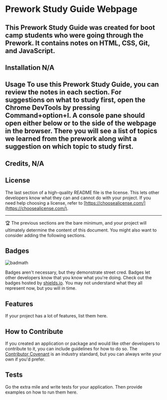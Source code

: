 # Prework Study Guide Webpage

## This Prework Study Guide was created for boot camp students who were going through the Prework. It contains notes on HTML, CSS, Git, and JavaScript.

## Installation N/A

## Usage To use this Prework Study Guide, you can review the notes in each section. For suggestions on what to study first, open the Chrome DevTools by pressing Command+option+I. A console pane should open either below or to the side of the webpage in the browser. There you will see a list of topics we learned from the prework along wiht a suggestion on which topic to study first.

## Credits, N/A

## License

The last section of a high-quality README file is the license. This lets other developers know what they can and cannot do with your project. If you need help choosing a license, refer to [https://choosealicense.com/](https://choosealicense.com/).

---

🏆 The previous sections are the bare minimum, and your project will ultimately determine the content of this document. You might also want to consider adding the following sections.

## Badges

![badmath](https://img.shields.io/github/languages/top/nielsenjared/badmath)

Badges aren't necessary, but they demonstrate street cred. Badges let other developers know that you know what you're doing. Check out the badges hosted by [shields.io](https://shields.io/). You may not understand what they all represent now, but you will in time.

## Features

If your project has a lot of features, list them here.

## How to Contribute

If you created an application or package and would like other developers to contribute to it, you can include guidelines for how to do so. The [Contributor Covenant](https://www.contributor-covenant.org/) is an industry standard, but you can always write your own if you'd prefer.

## Tests

Go the extra mile and write tests for your application. Then provide examples on how to run them here.